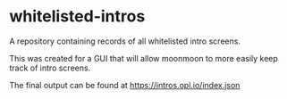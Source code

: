 # whitelisted-intros
A repository containing records of all whitelisted intro screens.

This was created for a GUI that will allow moonmoon to more easily keep track of intro screens.

The final output can be found at https://intros.opl.io/index.json